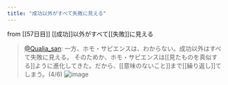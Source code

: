 ```yaml
---
title: "成功以外がすべて失敗に見える"
---
```


from [[57日目]]
[[成功]]以外がすべて[[失敗]]に見える
> [@Qualia_san](https://twitter.com/Qualia_san/status/1605946070353137665?s=20&t=F02GBxKjQekbDg-g0GozBA): 一方、ホモ・サピエンスは、わからない。成功以外はすべて失敗に見える。
> そのためか、ホモ・サピエンスは[[見たものを真似する]]ように進化してきた。だから、[[意味のないこと]]まで[[繰り返し]]てしまう。(4/6)
> ![image](https://pbs.twimg.com/media/Fkl3BSnUYAE5xN5.png)
